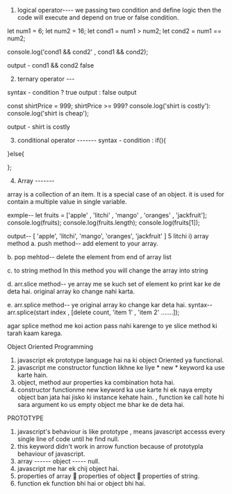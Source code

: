1) logical operator---- 
we passing two condition and define logic then the code will execute and depend on true or false condition.

let num1 = 6;
let num2 = 16;
let cond1 = num1 > num2;
let cond2 = num1 == num2;

console.log('cond1 && cond2' , cond1 && cond2);

output - cond1 && cond2 false

2) ternary operator --- 

syntax - 
condition ? true output : false output 

const shirtPrice = 999;
shirtPrice >= 999? console.log('shirt is costly'): console.log('shirt is cheap');

output - shirt is costly

3) conditional operator -------
syntax - 
condition :
if(){

}else{

};

4) Array -------

array is a collection of an item.
It is a special case of an object.
it is used for contain a multiple value in single variable.

exmple--
let fruits = ['apple' , 'litchi' , 'mango' , 'oranges' , 'jackfruit'];
console.log(fruits);
console.log(fruits.length);
console.log(fruits[1]);

output--
[ 'apple', 'litchi', 'mango', 'oranges', 'jackfruit' ]
5
litchi
i) array method
a. push method--
add element to your array.

b. pop mehtod--
delete the element from end of array list  

c. to string method
In this method you will change the array into string

d. arr.slice method--
ye array me se kuch set  of element ko print kar ke de deta hai.
original array ko change nahi karta.

e. arr.splice method--
ye original array ko change kar deta hai.
  syntax--
  arr.splice(start index , [delete count,  'item 1' , 'item 2' .......]);

agar splice method me koi action pass nahi karenge to ye slice method ki tarah kaam karega.
  
Object Oriented Programming
1. javascript ek prototype language hai na ki object Oriented ya functional. 
2. javascript me constructor function likhne ke liye * new * keyword ka use karte hain.
3. object, method aur properties ka combination hota hai.
4. constructor functionme new keyword ka use karte hi ek naya empty object ban jata hai jisko ki instance kehate hain. , function ke call hote hi sara argument ko us empty object me bhar ke de deta hai.

 PROTOTYPE 
1. javascript's behaviour is like prototype , means javascript accesss every single line of code until he find null.
2. this keyword didn't work in arrow function because of prototypla behaviour of javascript.
3. array ------ object ----- null.
4. javascript me har ek chij object hai. 
5. properties of array 🔀 properties of object 🔀 properties of string.
6. function ek function bhi hai or object bhi hai.